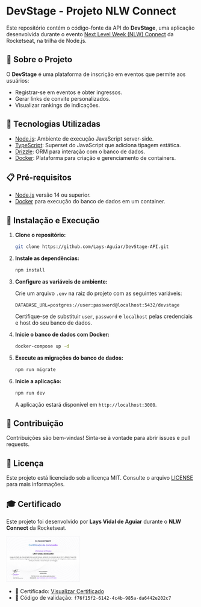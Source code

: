 # DevStage - Projeto NLW Connect

Este repositório contém o código-fonte da API do **DevStage**, uma aplicação desenvolvida durante o evento [Next Level Week (NLW) Connect](https://www.rocketseat.com.br/eventos/nlw) da Rocketseat, na trilha de Node.js.

## 📌 Sobre o Projeto

O **DevStage** é uma plataforma de inscrição em eventos que permite aos usuários:

- Registrar-se em eventos e obter ingressos.
- Gerar links de convite personalizados.
- Visualizar rankings de indicações.

## 🚀 Tecnologias Utilizadas

- [Node.js](https://nodejs.org/): Ambiente de execução JavaScript server-side.
- [TypeScript](https://www.typescriptlang.org/): Superset do JavaScript que adiciona tipagem estática.
- [Drizzle](https://orm.drizzle.team/): ORM para interação com o banco de dados.
- [Docker](https://www.docker.com/): Plataforma para criação e gerenciamento de containers.

## 📋 Pré-requisitos

- [Node.js](https://nodejs.org/) versão 14 ou superior.
- [Docker](https://www.docker.com/) para execução do banco de dados em um container.

## 🔧 Instalação e Execução

1. **Clone o repositório:**
   ```bash
   git clone https://github.com/Lays-Aguiar/DevStage-API.git
   ```

2. **Instale as dependências:**
   ```bash
   npm install
   ```

3. **Configure as variáveis de ambiente:**
   
   Crie um arquivo `.env` na raiz do projeto com as seguintes variáveis:
   ```env
   DATABASE_URL=postgres://user:password@localhost:5432/devstage
   ```
   Certifique-se de substituir `user`, `password` e `localhost` pelas credenciais e host do seu banco de dados.

4. **Inicie o banco de dados com Docker:**
   ```bash
   docker-compose up -d
   ```

5. **Execute as migrações do banco de dados:**
   ```bash
   npm run migrate
   ```

6. **Inicie a aplicação:**
   ```bash
   npm run dev
   ```
   A aplicação estará disponível em `http://localhost:3000`.


## 🤝 Contribuição

Contribuições são bem-vindas! Sinta-se à vontade para abrir issues e pull requests.

## 📜 Licença

Este projeto está licenciado sob a licença MIT. Consulte o arquivo [LICENSE](LICENSE) para mais informações.

## 🎓 Certificado

Este projeto foi desenvolvido por **Lays Vidal de Aguiar** durante o **NLW Connect** da Rocketseat.

<img height="120em" src="./assets/certificado.png" />

- 📜 Certificado: [Visualizar Certificado](https://app.rocketseat.com.br/certificates/f76f15f2-6142-4c4b-985a-da6442e202c7)
- 🔑 Código de validação: `f76f15f2-6142-4c4b-985a-da6442e202c7`
